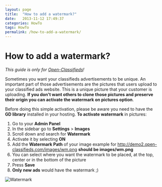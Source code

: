```yaml
---
layout: page
title:  "How to add a watermark?"
date:   2013-11-12 17:49:37
categories: HowTo
tags: HowTo
permalink: /how-to-add-a-watermark/
---
```

# How to add a watermark?

_This guide is only for [Open-Classifieds](http://open-classifieds.com/)!_

Sometimes you want your classifieds advertisements to be unique. An important part of those advertisements are the pictures that users upload to your classified ads website. This is a unique picture that your customer is uploading. **If you don't want others to clone those pictures and preserve their origin you can activate the watermark on pictures option**.

Before doing this simple activation, please be aware you need to have the **GD library** installed in your hosting. **To activate watermark** in pictures: 

1. Go to your **Admin Panel**
2. In the sidebar go to **Settings** > **Images**
3. Scroll down and search for **Watermark**
4. Activate it by selecting **ON**
5. Add the **Watermark Path** of your image example for http://demo2.open-classifieds.com/images/wm.png **should be images/wm.png**
6. You can select where you want the watermark to be placed, at the top, center or in the bottom of the picture
7. Press **Save**
8. **Only new ads** would have the watermark ;)

![Watermark](http://open-classifieds.com/wp-content/uploads/2013/11/Watermark.png)


<!--title: How to add a watermark?
link: http://open-classifieds.com/2013/11/12/how-to-add-a-watermark/
author: admin
description: 
post_id: 10151
created: 2013/11/12 18:49:37
created_gmt: 2013/11/12 17:49:37
comment_status: open
post_name: how-to-add-a-watermark
status: publish
post_type: post-->